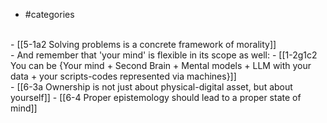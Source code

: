 - #categories
<br>
- [[5-1a2 Solving problems is a concrete framework of morality]]
<br>
- And remember that 'your mind' is flexible in its scope as well:
  - [[1-2g1c2 You can be {Your mind + Second Brain + Mental models + LLM with your data + your scripts-codes represented via machines}]]
<br>
- [[6-3a Ownership is not just about physical-digital asset, but about yourself]]
- [[6-4 Proper epistemology should lead to a proper state of mind]]

